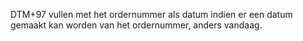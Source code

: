 DTM+97 vullen met het ordernummer als datum indien er een datum gemaakt kan worden van het ordernummer, anders vandaag.